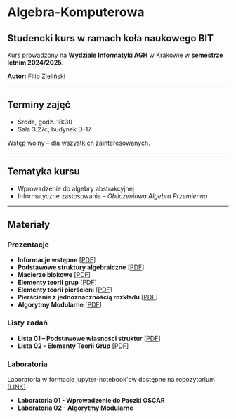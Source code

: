 # Algebra-Komputerowa

## Studencki kurs w ramach koła naukowego BIT

Kurs prowadzony na **Wydziale Informatyki AGH** w Krakowie w **semestrze letnim 2024/2025**.

**Autor:** [Filip Zieliński](https://github.com/mlodyjesienin)

---

## Terminy zajęć

- Środa, godz. 18:30
- Sala 3.27c, budynek D-17

Wstęp wolny – dla wszystkich zainteresowanych.

---

## Tematyka kursu

- Wprowadzenie do algebry abstrakcyjnej
- Informatyczne zastosowania – *Obliczeniowa Algebra Przemienna*

---

## Materiały

### Prezentacje

- **Informacje wstępne** [[PDF](https://mlodyjesienin.github.io/Algebra-Komputerowa/pdf/01wstep.pdf)]
- **Podstawowe struktury algebraiczne** [[PDF](https://mlodyjesienin.github.io/Algebra-Komputerowa/pdf/02powtorzenie.pdf)]
- **Macierze blokowe** [[PDF](https://mlodyjesienin.github.io/Algebra-Komputerowa/pdf/03blokowe-macierze.pdf)]
- **Elementy teorii grup** [[PDF](https://mlodyjesienin.github.io/Algebra-Komputerowa/pdf/04teoria-grup.pdf)]
- **Elementy teorii pierścieni** [[PDF](https://mlodyjesienin.github.io/Algebra-Komputerowa/pdf/05teoria-pierscieni.pdf)]
- **Pierścienie z jednoznacznością rozkładu** [[PDF](https://mlodyjesienin.github.io/Algebra-Komputerowa/pdf/06rozkladalnosc.pdf)]
- **Algorytmy Modularne** [[PDF](https://mlodyjesienin.github.io/Algebra-Komputerowa/pdf/07algorytmy-modularne.pdf)]
  

### Listy zadań

- **Lista 01 – Podstawowe własności struktur** [[PDF](https://mlodyjesienin.github.io/Algebra-Komputerowa/pdf/zadania01.pdf)]
- **Lista 02 - Elementy Teorii Grup** [[PDF](https://mlodyjesienin.github.io/Algebra-Komputerowa/pdf/zadania02.pdf)]

### Laboratoria 

Laboratoria w formacie jupyter-notebook'ow dostępne na repozytorium [[LINK]](https://github.com/mlodyjesienin/AK-Laboratoria)

- **Laboratoria 01 - Wprowadzenie do Paczki OSCAR**
- **Laboratoria 02 - Algorytmy Modularne**
